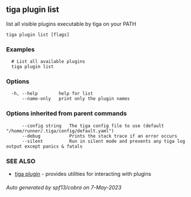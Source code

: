 ## tiga plugin list

list all visible plugins executable by tiga on your PATH

```
tiga plugin list [flags]
```

### Examples

```
  # List all available plugins
  tiga plugin list
```

### Options

```
  -h, --help        help for list
      --name-only   print only the plugin names
```

### Options inherited from parent commands

```
      --config string   The tiga config file to use (default "/home/runner/.tiga/config/default.yaml")
      --debug           Prints the stack trace if an error occurs
      --silent          Run in silent mode and prevents any tiga log output except panics & fatals
```

### SEE ALSO

* [tiga plugin](tiga_plugin.md)	 - provides utilities for interacting with plugins

###### Auto generated by spf13/cobra on 7-May-2023
